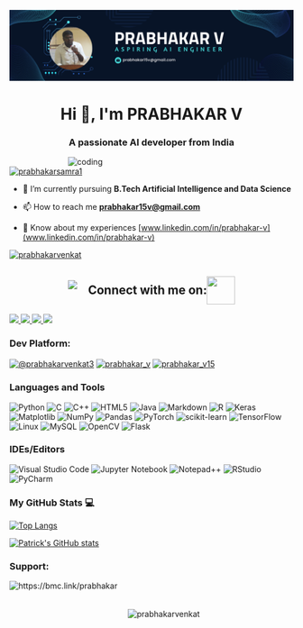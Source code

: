![logo](https://github.com/prabhakarvenkat/prabhakarvenkat/blob/efc2a245db861bc1bd8835a487889ad825cb74f6/GitHub%20poster.png)
<h1 align="center">Hi 👋, I'm PRABHAKAR V</h1>
<h3 align="center">A passionate AI developer from India</h3>


<img align="right" alt="coding" width="400" src="https://media1.giphy.com/media/v1.Y2lkPTc5MGI3NjExZnB4NGgxNnhtcmh4c3V5MTQwNWo2c3N5eGJ1ZWpnZGh0d2hkbjBhMCZlcD12MV9naWZzX3NlYXJjaCZjdD1n/qgQUggAC3Pfv687qPC/giphy.gif">

<p align="left"> <a href="https://twitter.com/prabhakarsamra1" target="blank"><img src="https://img.shields.io/twitter/follow/prabhakarsamra1?logo=twitter&style=for-the-badge" alt="prabhakarsamra1" /></a> </p>

- 🌱 I’m currently pursuing **B.Tech Artificial Intelligence and Data Science**

- 📫 How to reach me **prabhakar15v@gmail.com**

- 📄 Know about my experiences [www.linkedin.com/in/prabhakar-v](www.linkedin.com/in/prabhakar-v)

<p align="left"> <a href="https://github.com/ryo-ma/github-profile-trophy"><img src="https://github-profile-trophy.vercel.app/?username=prabhakarvenkat" alt="prabhakarvenkat" /></a> </p>
</p align="left"> </img src="https://komarev.com/ghpvc/?username=prabhakarvenkat&label=Profile%20views&color=0e75b6&style=flat" alt="prabhakarvenkat" /> </p>

<div id="connect">
  <h2 align="left" style="display: flex; justify-content: center; align-items: center;">
    <img src="https://i.postimg.cc/Q9295TY4/social.gif" height="35" width="auto">
    <span>&nbsp;&nbsp;&nbsp;&nbsp;Connect with me on:</span> <img src='https://raw.githubusercontent.com/rahulbanerjee26/githubProfileReadmeGenerator/main/gifs/handShake.gif' width="50px" height=50px>
  </h2>
  <a href="https://www.linkedin.com/in/prabhakar-v">
    <img src="https://user-images.githubusercontent.com/63473496/212667680-1ccf7d0a-9f59-4be5-a2d0-b07effb04b6c.gif" height="60" width= auto>
  </a>
  <a href="https://api.whatsapp.com/send?phone=9790546103&text=Hi!%20Prabhakar!!">
    <img src="https://user-images.githubusercontent.com/63473496/212668258-a33f94f5-0baf-4ab5-a2ac-83adafa8ecf0.gif" height="60" width="auto">
  </a>
    <a href="https://twitter.com/PrabhakarSamra1">
    <img src="https://user-images.githubusercontent.com/63473496/212667318-969259c1-f51a-47a4-a3e3-8675138bdcec.gif" height="60" width= auto>
  </a>
  <a href="https://discord.com/users/prabhakar15/">
    <img src="https://user-images.githubusercontent.com/63473496/212670527-afccf7ca-4dfc-4f4c-bf91-19287be8a679.gif" height="60" width="auto">
  </a>
</div>

<h3 align="left">Dev Platform: </h3>
<p align="left">
<a href="https://www.hackerrank.com/@prabhakarvenkat3" target="blank"><img align="center" src="https://raw.githubusercontent.com/rahuldkjain/github-profile-readme-generator/master/src/images/icons/Social/hackerrank.svg" alt="@prabhakarvenkat3" height="30" width="40" /></a>
<a href="https://www.leetcode.com/prabhakar_v" target="blank"><img align="center" src="https://raw.githubusercontent.com/rahuldkjain/github-profile-readme-generator/master/src/images/icons/Social/leet-code.svg" alt="prabhakar_v" height="30" width="40" /></a>
<a href="https://www.codechef.com/users/prabhakar_v15" target="blank"><img align="center" src="https://cdn.jsdelivr.net/npm/simple-icons@3.1.0/icons/codechef.svg" alt="prabhakar_v15" height="30" width="40" /></a>
</p>

<h3 align="left">Languages and Tools</h3>

![Python](https://img.shields.io/badge/python-3670A0?style=for-the-badge&logo=python&logoColor=ffdd54)
![C](https://img.shields.io/badge/c-%2300599C.svg?style=for-the-badge&logo=c&logoColor=white)
![C++](https://img.shields.io/badge/c++-%2300599C.svg?style=for-the-badge&logo=c%2B%2B&logoColor=white)
![HTML5](https://img.shields.io/badge/html5-%23E34F26.svg?style=for-the-badge&logo=html5&logoColor=white)
![Java](https://img.shields.io/badge/java-%23ED8B00.svg?style=for-the-badge&logo=openjdk&logoColor=white)
![Markdown](https://img.shields.io/badge/markdown-%23000000.svg?style=for-the-badge&logo=markdown&logoColor=white)
![R](https://img.shields.io/badge/r-%23276DC3.svg?style=for-the-badge&logo=r&logoColor=white)
![Keras](https://img.shields.io/badge/Keras-%23D00000.svg?style=for-the-badge&logo=Keras&logoColor=white)
![Matplotlib](https://img.shields.io/badge/Matplotlib-%23ffffff.svg?style=for-the-badge&logo=Matplotlib&logoColor=black)
![NumPy](https://img.shields.io/badge/numpy-%23013243.svg?style=for-the-badge&logo=numpy&logoColor=white)
![Pandas](https://img.shields.io/badge/pandas-%23150458.svg?style=for-the-badge&logo=pandas&logoColor=white)
![PyTorch](https://img.shields.io/badge/PyTorch-%23EE4C2C.svg?style=for-the-badge&logo=PyTorch&logoColor=white)
![scikit-learn](https://img.shields.io/badge/scikit--learn-%23F7931E.svg?style=for-the-badge&logo=scikit-learn&logoColor=white)
![TensorFlow](https://img.shields.io/badge/TensorFlow-%23FF6F00.svg?style=for-the-badge&logo=TensorFlow&logoColor=white)
![Linux](https://img.shields.io/badge/Linux-FCC624?style=for-the-badge&logo=linux&logoColor=black)
![MySQL](https://img.shields.io/badge/mysql-4479A1.svg?style=for-the-badge&logo=mysql&logoColor=white)
![OpenCV](https://img.shields.io/badge/opencv-%23white.svg?style=for-the-badge&logo=opencv&logoColor=white)
![Flask](https://img.shields.io/badge/flask-%23000.svg?style=for-the-badge&logo=flask&logoColor=white)

### IDEs/Editors
![Visual Studio Code](https://img.shields.io/badge/Visual%20Studio%20Code-0078d7.svg?style=for-the-badge&logo=visual-studio-code&logoColor=white)
![Jupyter Notebook](https://img.shields.io/badge/jupyter-%23FA0F00.svg?style=for-the-badge&logo=jupyter&logoColor=white)
![Notepad++](https://img.shields.io/badge/Notepad++-90E59A.svg?style=for-the-badge&logo=notepad%2b%2b&logoColor=black)
![RStudio](https://img.shields.io/badge/RStudio-4285F4?style=for-the-badge&logo=rstudio&logoColor=white)
![PyCharm](https://img.shields.io/badge/pycharm-143?style=for-the-badge&logo=pycharm&logoColor=black&color=black&labelColor=green)

### My GitHub Stats 💻

[![Top Langs](https://github-readme-stats.vercel.app/api/top-langs/?username=prabhakarvenkat&hide=java,html,css&theme=dracula)](https://github.com/anuraghazra/github-readme-stats)

[![Patrick's GitHub stats](https://github-readme-stats.vercel.app/api?username=prabhakarvenkat&theme=dracula)](https://github.com/anuraghazra/github-readme-stats)

<h3 align="left">Support:</h3>
<p><a href="https://www.buymeacoffee.com/https://bmc.link/prabhakar"> <img align="left" src="https://cdn.buymeacoffee.com/buttons/v2/default-yellow.png" height="50" width="210" alt="https://bmc.link/prabhakar" /></a></p><br><br>

<p><img align="center" src="https://github-readme-streak-stats.herokuapp.com/?user=prabhakarvenkat&" alt="prabhakarvenkat" /></p>
